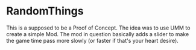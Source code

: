 # RandomThings
This is a supposed to be a Proof of Concept.
The idea was to use UMM to create a simple Mod. 
The mod in question basically adds a slider to make the game time pass more slowly (or faster if that's your heart desire).
